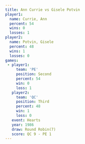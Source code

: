 ```yaml
---
title: Ann Currie vs Gisele Potvin
player1:              
  name: Currie, Ann   
  percent: 54         
  wins: 0             
  losses: 1           
player2:              
  name: Potvin, Gisele
  percent: 48         
  wins: 1             
  losses: 0           
games:
 - player1:          
     team: 'PE'      
     position: Second
     percent: 54     
     win: 0          
     loss: 1         
   player2:         
     team: 'QC'     
     position: Third
     percent: 48    
     win: 1         
     loss: 0        
   event: Hearts       
   year: 1986          
   draw: Round Robin(7)
   score: QC 9 - PE 1  
---
```

